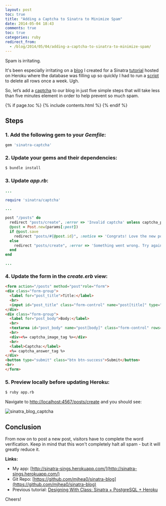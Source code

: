 ```yaml
---
layout: post
toc: true
title: "Adding a Captcha to Sinatra to Minimize Spam"
date: 2014-05-04 18:43
comments: true
toc: true
categories: ruby
redirect_from:
  - /blog/2014/05/04/adding-a-captcha-to-sinatra-to-minimize-spam/
---
```


Spam is irritating.

It's been especially irritating on a [blog](http://sinatra-sings.herokuapp.com/) I created for a Sinatra [tutorial](http://mherman.org/blog/2013/06/08/designing-with-class-sinatra-plus-postgresql-plus-heroku) hosted on Heroku where the database was filling up so quickly I had to run a [script](https://github.com/mjhea0/sinatra-blog/blob/master/reset.rb) to delete all rows once a week. Ugh.

So, let’s add a [captcha](https://github.com/bmizerany/sinatra-captcha) to our blog in just five simple steps that will take less than five minutes element in order to help prevent so much spam.

{% if page.toc %}
{% include contents.html %}
{% endif %}

## Steps

### 1. Add the following gem to your *Gemfile*:

```ruby
gem 'sinatra-captcha'
```

### 2. Update your gems and their dependencies:

``` sh
$ bundle install
```

### 3. Update *app.rb*:

```ruby
...

require 'sinatra/captcha'

...

post "/posts" do
  redirect "posts/create", :error => 'Invalid captcha' unless captcha_pass?
  @post = Post.new(params[:post])
  if @post.save
    redirect "posts/#{@post.id}", :notice => 'Congrats! Love the new post. (This message will disapear in 4 seconds.)'
  else
    redirect "posts/create", :error => 'Something went wrong. Try again. (This message will disapear in 4 seconds.)'
  end
end

...
```

### 4. Update the form in the *create.erb* view:

```html
<form action="/posts" method="post"role="form">
<div class="form-group">
  <label for="post_title">Title:</label>
  <br>
  <input id="post_title" class="form-control" name="post[title]" type="text" value="<%= @post.title %>" style="width=90%"/>
</div>
<div class="form-group">
  <label for="post_body">Body:</label>
  <br>
  <textarea id="post_body" name="post[body]" class="form-control" rows="10"><%= @post.body %></textarea>
  <br>
  <div><%= captcha_image_tag %></div>
  <br>
  <label>Captcha:</label>
  <%= captcha_answer_tag %>
</div>
<button type="submit" class="btn btn-success">Submit</button>
<br>
</form>
```

### 5. Preview locally before updating Heroku:

``` sh
$ ruby app.rb
```

Navigate to [http://localhost:4567/posts/create](http://localhost:4567/posts/create) and you should see:

![sinatra_blog_captcha](https://raw.githubusercontent.com/mjhea0/sinatra-blog/master/sinatra_blog_captcha.png)

## Conclusion

From now on to post a new post, visitors have to complete the word verification. Keep in mind that this won't completely halt all spam - but it will greatly reduce it.

**Links:**

- My app: [http://sinatra-sings.herokuapp.com/](http://sinatra-sings.herokuapp.com/)
- Git Repo: [https://github.com/mjhea0/sinatra-blog](https://github.com/mjhea0/sinatra-blog)
- Previous tutorial: [Designing With Class: Sinatra + PostgreSQL + Heroku](http://mherman.org/blog/2013/06/08/designing-with-class-sinatra-plus-postgresql-plus-heroku/#.U2bp4K1dWYU)


Cheers!
